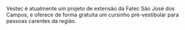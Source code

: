 Vestec é atualmente um projeto de extensão da Fatec São José dos Campos, e oferece de forma gratuita um cursinho pré-vestibular para pessoas carentes da região.
